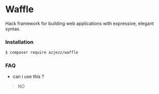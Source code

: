 # Waffle 

Hack framework for building web applications with expressive, elegant syntax. 


### Installation

```bash
$ composer require azjezz/waffle
```


### FAQ

- can i use this ?
> NO
